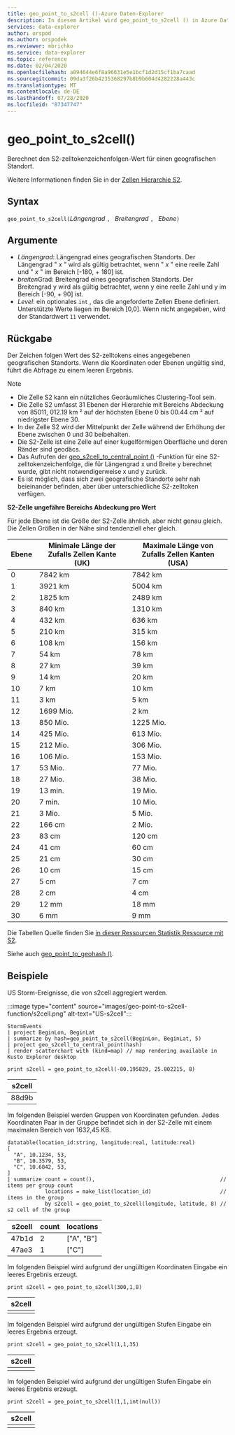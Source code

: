 ```yaml
---
title: geo_point_to_s2cell ()-Azure Daten-Explorer
description: In diesem Artikel wird geo_point_to_s2cell () in Azure Daten-Explorer beschrieben.
services: data-explorer
author: orspod
ms.author: orspodek
ms.reviewer: mbrichko
ms.service: data-explorer
ms.topic: reference
ms.date: 02/04/2020
ms.openlocfilehash: a094644e6f8a96631e5e1bcf1d2d15cf1ba7caad
ms.sourcegitcommit: 09da3f26b4235368297b8b9b604d4282228a443c
ms.translationtype: MT
ms.contentlocale: de-DE
ms.lasthandoff: 07/28/2020
ms.locfileid: "87347747"
---
```

# <a name="geo_point_to_s2cell"></a>geo_point_to_s2cell()

Berechnet den S2-zelltokenzeichenfolgen-Wert für einen geografischen Standort.

Weitere Informationen finden Sie in der [Zellen Hierarchie S2](https://s2geometry.io/devguide/s2cell_hierarchy).

## <a name="syntax"></a>Syntax

`geo_point_to_s2cell(`*Längengrad* `, ` *Breitengrad* `, ` *Ebene*`)`

## <a name="arguments"></a>Argumente

* *Längengrad*: Längengrad eines geografischen Standorts. Der Längengrad " *x* " wird als gültig betrachtet, wenn " *x* " eine reelle Zahl und " *x* " im Bereich [-180, + 180] ist. 
* *breiten*Grad: Breitengrad eines geografischen Standorts. Der Breitengrad y wird als gültig betrachtet, wenn y eine reelle Zahl und y im Bereich [-90, + 90] ist. 
* *Level*: ein optionales `int` , das die angeforderte Zellen Ebene definiert. Unterstützte Werte liegen im Bereich [0,0]. Wenn nicht angegeben, wird der Standardwert `11` verwendet.

## <a name="returns"></a>Rückgabe

Der Zeichen folgen Wert des S2-zelltokens eines angegebenen geografischen Standorts. Wenn die Koordinaten oder Ebenen ungültig sind, führt die Abfrage zu einem leeren Ergebnis.

> [!NOTE]
>
> * Die Zelle S2 kann ein nützliches Georäumliches Clustering-Tool sein.
> * Die Zelle S2 umfasst 31 Ebenen der Hierarchie mit Bereichs Abdeckung von 85011, 012.19 km ² auf der höchsten Ebene 0 bis 00.44 cm ² auf niedrigster Ebene 30.
> * In der Zelle S2 wird der Mittelpunkt der Zelle während der Erhöhung der Ebene zwischen 0 und 30 beibehalten.
> * Die S2-Zelle ist eine Zelle auf einer kugelförmigen Oberfläche und deren Ränder sind geodäcs.
> * Das Aufrufen der [geo_s2cell_to_central_point ()](geo-s2cell-to-central-point-function.md) -Funktion für eine S2-zelltokenzeichenfolge, die für Längengrad x und Breite y berechnet wurde, gibt nicht notwendigerweise x und y zurück.
> * Es ist möglich, dass sich zwei geografische Standorte sehr nah beieinander befinden, aber über unterschiedliche S2-zelltoken verfügen.

**S2-Zelle ungefähre Bereichs Abdeckung pro Wert**

Für jede Ebene ist die Größe der S2-Zelle ähnlich, aber nicht genau gleich. Die Zellen Größen in der Nähe sind tendenziell eher gleich.

|Ebene|Minimale Länge der Zufalls Zellen Kante (UK)|Maximale Länge von Zufalls Zellen Kanten (USA)|
|--|--|--|
|0|7842 km|7842 km|
|1|3921 km|5004 km|
|2|1825 km|2489 km|
|3|840 km|1310 km|
|4|432 km|636 km|
|5|210 km|315 km|
|6|108 km|156 km|
|7|54 km|78 km|
|8|27 km|39 km|
|9|14 km|20 km|
|10|7 km|10 km|
|11|3 km|5 km|
|12|1699 Mio.|2 km|
|13|850 Mio.|1225 Mio.|
|14|425 Mio.|613 Mio.|
|15|212 Mio.|306 Mio.|
|16|106 Mio.|153 Mio.|
|17|53 Mio.|77 Mio.|
|18|27 Mio.|38 Mio.|
|19|13 min.|19 Mio.|
|20|7 min.|10 Mio.|
|21|3 Mio.|5 Mio.|
|22|166 cm|2 Mio.|
|23|83 cm|120 cm|
|24|41 cm|60 cm|
|25|21 cm|30 cm|
|26|10 cm|15 cm|
|27|5 cm|7 cm|
|28|2 cm|4 cm|
|29|12 mm|18 mm|
|30|6 mm|9 mm|

Die Tabellen Quelle finden Sie [in dieser Ressourcen Statistik Ressource mit S2](https://s2geometry.io/resources/s2cell_statistics).

Siehe auch [geo_point_to_geohash ()](geo-point-to-geohash-function.md).

## <a name="examples"></a>Beispiele

US Storm-Ereignisse, die von s2cell aggregiert werden.

:::image type="content" source="images/geo-point-to-s2cell-function/s2cell.png" alt-text="US-s2cell":::

<!-- csl: https://help.kusto.windows.net/Samples -->
```kusto
StormEvents
| project BeginLon, BeginLat
| summarize by hash=geo_point_to_s2cell(BeginLon, BeginLat, 5)
| project geo_s2cell_to_central_point(hash)
| render scatterchart with (kind=map) // map rendering available in Kusto Explorer desktop
```

<!-- csl: https://help.kusto.windows.net/Samples -->
```kusto
print s2cell = geo_point_to_s2cell(-80.195829, 25.802215, 8)
```

| s2cell |
|--------|
| 88d9b  |

Im folgenden Beispiel werden Gruppen von Koordinaten gefunden. Jedes Koordinaten Paar in der Gruppe befindet sich in der S2-Zelle mit einem maximalen Bereich von 1632,45 KB.

<!-- csl: https://help.kusto.windows.net/Samples -->
```kusto
datatable(location_id:string, longitude:real, latitude:real)
[
  "A", 10.1234, 53,
  "B", 10.3579, 53,
  "C", 10.6842, 53,
]
| summarize count = count(),                                        // items per group count
            locations = make_list(location_id)                      // items in the group
            by s2cell = geo_point_to_s2cell(longitude, latitude, 8) // s2 cell of the group
```

| s2cell | count | locations |
|--------|-------|-----------|
| 47b1d  | 2     | ["A", "B"] |
| 47ae3  | 1     | ["C"]     |

Im folgenden Beispiel wird aufgrund der ungültigen Koordinaten Eingabe ein leeres Ergebnis erzeugt.

<!-- csl: https://help.kusto.windows.net/Samples -->
```kusto
print s2cell = geo_point_to_s2cell(300,1,8)
```

| s2cell |
|--------|
|        |

Im folgenden Beispiel wird aufgrund der ungültigen Stufen Eingabe ein leeres Ergebnis erzeugt.

<!-- csl: https://help.kusto.windows.net/Samples -->
```kusto
print s2cell = geo_point_to_s2cell(1,1,35)
```

| s2cell |
|--------|
|        |

Im folgenden Beispiel wird aufgrund der ungültigen Stufen Eingabe ein leeres Ergebnis erzeugt.

<!-- csl: https://help.kusto.windows.net/Samples -->
```kusto
print s2cell = geo_point_to_s2cell(1,1,int(null))
```

| s2cell |
|--------|
|        |
